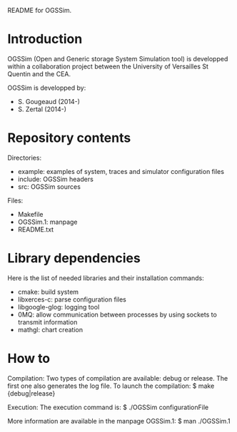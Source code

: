 README for OGSSim.

# Introduction

OGSSim (Open and Generic storage System Simulation tool) is developped within
a collaboration project between the University of Versailles St Quentin and
the CEA.

OGSSim is developped by:
- S. Gougeaud (2014-)
- S. Zertal (2014-)

# Repository contents

Directories:
- example: examples of system, traces and simulator configuration files
- include: OGSSim headers
- src: OGSSim sources

Files:
- Makefile
- OGSSim.1: manpage
- README.txt

# Library dependencies

Here is the list of needed libraries and their installation commands:

- cmake: build system
- libxerces-c: parse configuration files
- libgoogle-glog: logging tool
- 0MQ: allow communication between processes by using sockets to transmit
    information
- mathgl: chart creation

# How to

Compilation:
Two types of compilation are available: debug or release. The first one also
generates the log file. To launch the compilation:
$ make {debug|release}

Execution:
The execution command is:
$ ./OGSSim configurationFile

More information are available in the manpage OGSSim.1:
$ man ./OGSSim.1
